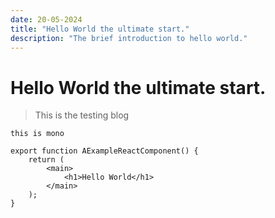 ```yaml
---
date: 20-05-2024
title: "Hello World the ultimate start."
description: "The brief introduction to hello world."
---
```


# Hello World the ultimate start.

> This is the testing blog

`this is mono`

```tsx
export function AExampleReactComponent() {
	return (
		<main>
			<h1>Hello World</h1>
		</main>
	);
}
```
